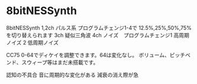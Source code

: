 # 8bitNESSynth
8bitNESSynth
1,2ch パルス系 プログラムチェンジ1-4で 12.5%,25%,50%,75%を切り替えられます
3ch 疑似三角波
4ch ノイズ　プログラムチェンジ1 高周期ノイズ 2 低周期ノイズ

CC75 0-64でディケイを調整できます。64は変化なし。
ボリューム、ピッチベンド、スウィープ等はまだ未搭載です。

認知の不具合
音に周期的な変化がある
減衰の消え際が急